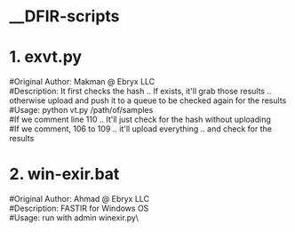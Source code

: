 # __DFIR-scripts

# 1. exvt.py
#Original Author: Makman @ Ebryx LLC\
#Description: It first checks the hash .. If exists, it'll grab those results .. otherwise upload and push it to a queue to be checked again for the results\
#Usage: python vt.py /path/of/samples\
#If we comment line 110 .. It'll just check for the hash without uploading\
#If we comment, 106 to 109 .. it'll upload everything .. and check for the results

# 2. win-exir.bat
#Original Author: Ahmad @ Ebryx LLC\
#Description: FASTIR for Windows OS\
#Usage: run with admin winexir.py\
